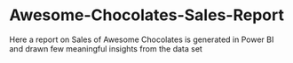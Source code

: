 # Awesome-Chocolates-Sales-Report
Here a report on Sales of Awesome Chocolates is generated in Power BI and drawn few meaningful insights from the data set
